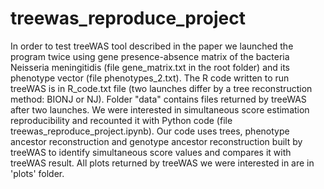 # treewas_reproduce_project
In order to test treeWAS tool described in the paper we launched the program twice using gene presence-absence matrix of the bacteria Neisseria meningitidis (file gene_matrix.txt in the root folder) and its phenotype vector (file phenotypes_2.txt). The R code written to run treeWAS is in R_code.txt file (two launches differ by a tree reconstruction method: BIONJ or NJ). Folder "data" contains files returned by treeWAS after two launches. We were interested in simultaneous score estimation reproducibility and recounted it with Python code (file treewas_reproduce_project.ipynb). Our code uses trees, phenotype ancestor reconstruction and genotype ancestor reconstruction built by treeWAS to identify simultaneous score values and compares it with treeWAS result. All plots returned by treeWAS we were interested in are in 'plots' folder. 
